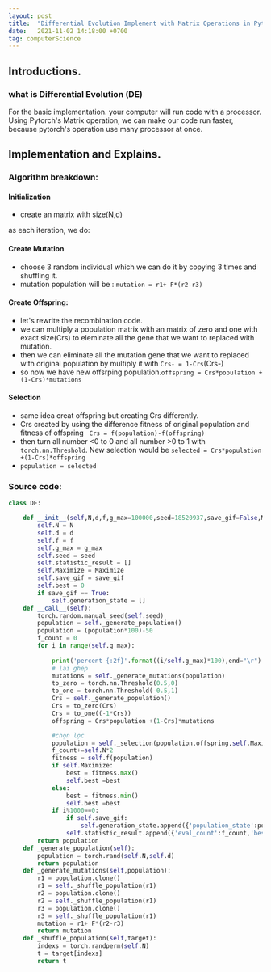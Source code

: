 ```yaml
---
layout: post
title:  "Differential Evolution Implement with Matrix Operations in Pytorch."
date:   2021-11-02 14:18:00 +0700
tag: computerScience
---
```


## Introductions.

### what is Differential Evolution (DE)


For the basic implementation. your computer will run code with a processor. Using Pytorch's Matrix operation, we can make our code run faster, because pytorch's operation use many processor at once.

## Implementation and Explains.

### Algorithm breakdown:
#### Initialization
 - create an matrix with size(N,d)

as each iteration, we do:
#### Create Mutation
 - choose 3 random individual which we can do it by copying 3 times and shuffling it.
 - mutation population will be : ``` mutation = r1+ F*(r2-r3) ```

#### Create Offspring:
 - let's rewrite the recombination code.
 - we can multiply a population matrix with an matrix of zero and one with exact size(Crs) to eleminate all the gene that we want to replaced with mutation.
 - then we can eliminate all the mutation gene that we want to replaced with original population by multiply it with ```Crs- = 1-Crs```(Crs-)
 - so now we have new offsrping population.```offspring = Crs*population +(1-Crs)*mutations```

#### Selection
 - same idea creat offspring but creating Crs differently.
 - Crs created by using the difference fitness of original population and fitness of offspring ``` Crs = f(population)-f(offspring)```
  - then turn all number <0 to 0 and all number >0 to 1 with ```torch.nn.Threshold```.
  New selection would be ```selected = Crs*population +(1-Crs)*offspring```
  - ```population = selected```

### Source code:
```python
class DE:

    def __init__(self,N,d,f,g_max=100000,seed=18520937,save_gif=False,Maximize=False):
        self.N = N
        self.d = d
        self.f = f
        self.g_max = g_max
        self.seed = seed
        self.statistic_result = []
        self.Maximize = Maximize
        self.save_gif = save_gif
        self.best = 0
        if save_gif == True:
            self.generation_state = []
    def __call__(self):
        torch.random.manual_seed(self.seed)
        population = self._generate_population()
        population = (population*100)-50
        f_count = 0
        for i in range(self.g_max):
        
            print('percent {:2f}'.format((i/self.g_max)*100),end="\r")
            # lai ghép
            mutations = self._generate_mutations(population)
            to_zero = torch.nn.Threshold(0.5,0)
            to_one = torch.nn.Threshold(-0.5,1)
            Crs = self._generate_population()
            Crs = to_zero(Crs)
            Crs = to_one((-1*Crs))
            offspring = Crs*population +(1-Crs)*mutations

            #chọn lọc
            population = self._selection(population,offspring,self.Maximize)
            f_count+=self.N*2
            fitness = self.f(population)
            if self.Maximize:
                best = fitness.max()
                self.best =best
            else:
                best = fitness.min()
                self.best =best
            if i%1000==0:
                if self.save_gif:
                    self.generation_state.append({'population_state':population,'gen number':i})
                self.statistic_result.append({'eval_count':f_count,'best':best})
        return population
    def _generate_population(self):
        population = torch.rand(self.N,self.d)
        return population
    def _generate_mutations(self,population):
        r1 = population.clone()
        r1 = self._shuffle_population(r1)
        r2 = population.clone()
        r2 = self._shuffle_population(r1)
        r3 = population.clone()
        r3 = self._shuffle_population(r1)
        mutation = r1+ F*(r2-r3)
        return mutation
    def _shuffle_population(self,target):
        indexs = torch.randperm(self.N)
        t = target[indexs]
        return t
```